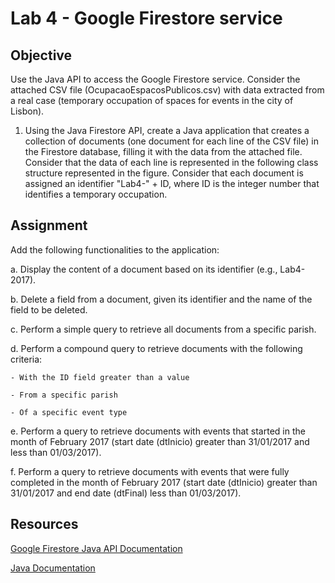 # Lab 4 - Google Firestore service

## Objective
Use the Java API to access the Google Firestore service.
Consider the attached CSV file (OcupacaoEspacosPublicos.csv) with data extracted from a real case (temporary occupation of spaces for events in the city of Lisbon).
1. Using the Java Firestore API, create a Java application that creates a collection of documents (one document for each line of the CSV file) in the Firestore database, filling it with the data from the attached file. Consider that the data of each line is represented in the following class structure represented in the figure. Consider that each document is assigned an identifier "Lab4-" + ID, where ID is the integer number that identifies a temporary occupation.

## Assignment
Add the following functionalities to the application:

a. Display the content of a document based on its identifier (e.g., Lab4-2017).

b. Delete a field from a document, given its identifier and the name of the field to be deleted.

c. Perform a simple query to retrieve all documents from a specific parish.

d. Perform a compound query to retrieve documents with the following criteria:

    - With the ID field greater than a value

    - From a specific parish

    - Of a specific event type

e. Perform a query to retrieve documents with events that started in the month of February 2017 (start date (dtInicio) greater than 31/01/2017 and less than 01/03/2017).

f. Perform a query to retrieve documents with events that were fully completed in the month of February 2017 (start date (dtInicio) greater than 31/01/2017 and end date (dtFinal) less than 01/03/2017).

## Resources
[Google Firestore Java API Documentation](https://firebase.google.com/docs/firestore/quickstart)

[Java Documentation](https://docs.oracle.com/en/java/)